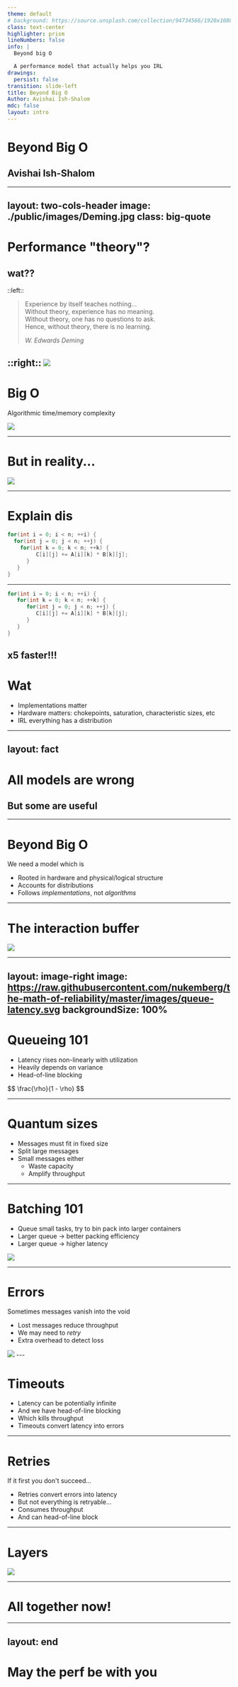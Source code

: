 ```yaml
---
theme: default
# background: https://source.unsplash.com/collection/94734566/1920x1080
class: text-center
highlighter: prism
lineNumbers: false
info: |
  Beyond big O

  A performance model that actually helps you IRL
drawings:
  persist: false
transition: slide-left
title: Beyond Big O
Author: Avishai Ish-Shalom
mdc: false
layout: intro
---
```


# Beyond Big O
## Avishai Ish-Shalom

---
layout: two-cols-header
image: ./public/images/Deming.jpg
class: big-quote
---
# Performance "theory"?
## wat??
::left::

> Experience by itself teaches nothing...\
> Without theory, experience has no meaning.\
> Without theory, one has no questions to ask.\
> Hence, without theory, there is no learning.
>  <footer><cite>W. Edwards Deming</cite></footer>

::right::
<img src="/images/Deming.jpg" />
---

# Big O

Algorithmic time/memory complexity

<img src="/images/linear-o.svg" />

---

# But in reality...
<img src="/images/actual-linear.svg" />

---

# Explain dis

```cpp {all|2,3}{at:0}
for(int i = 0; i < n; ++i) {        
  for(int j = 0; j < n; ++j) {                
    for(int k = 0; k < n; ++k) {      
         C[i][j] += A[i][k] * B[k][j];            
      } 
   }    
}
```

***

```cpp {all|2,3}{at:0}
for(int i = 0; i < n; ++i) {        
   for(int k = 0; k < n; ++k) {      
      for(int j = 0; j < n; ++j) {                
         C[i][j] += A[i][k] * B[k][j];            
      } 
   }    
}
```

x5 faster!!!
---

# Wat
- Implementations matter
- Hardware matters: chokepoints, saturation, characteristic sizes, etc
- IRL everything has a distribution

---
layout: fact
---

# All models are wrong
## But some are useful

---

# Beyond Big O

We need a model which is
- Rooted in hardware and physical/logical structure
- Accounts for distributions
- Follows _implementations_, not _algorithms_

---

# The interaction buffer
<img src="/images/interaction-buffer.svg">

---
layout: image-right
image: https://raw.githubusercontent.com/nukemberg/the-math-of-reliability/master/images/queue-latency.svg
backgroundSize: 100%
---

# Queueing 101


- Latency rises non-linearly with utilization
- Heavily depends on variance
- Head-of-line blocking

<div class="queue-equation" style="margin-top: auto; display: relative; position: 0px; ">
$$
\frac{\rho}{1 - \rho}
$$
</div>

---


# Quantum sizes

- Messages must fit in fixed size
- Split large messages
- Small messages either
   - Waste capacity
   - Amplify throughput 

---

# Batching 101
- Queue small tasks, try to bin pack into larger containers
- Larger queue -> better packing efficiency
- Larger queue -> higher latency

<img src="/images/batching.svg" />

---

# Errors
Sometimes messages vanish into the void

- Lost messages reduce throughput
- We may need to _retry_
- Extra overhead to detect loss

<img src="/images/interaction-buffer-errors.svg" />
---

# Timeouts
- Latency can be potentially infinite
- And we have head-of-line blocking
- Which kills throughput
- Timeouts convert latency into errors

---

# Retries
If it first you don't succeed...
- Retries convert errors into latency
- But not everything is retryable...
- Consumes throughput
- And can head-of-line block

---

# Layers

<img src="/images/interaction-buffers-layers.svg" />


---

# All together now!


---
layout: end
---
# May the perf be with you
